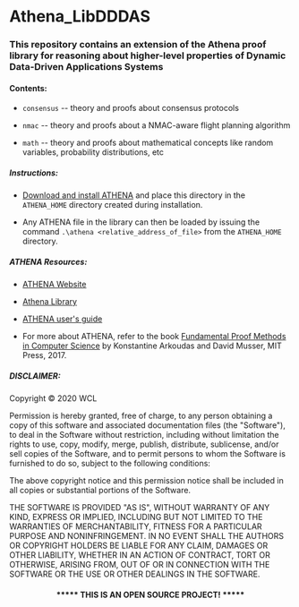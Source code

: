 # Athena_LibDDDAS

### This repository contains an extension of the Athena proof library for reasoning about higher-level properties of Dynamic Data-Driven Applications Systems


#### Contents:

* `consensus` -- theory and proofs about consensus protocols

* `nmac` -- theory and proofs about a NMAC-aware flight planning algorithm 

* `math` -- theory and proofs about mathematical concepts like random variables, probability distributions, etc  


##### Instructions:

* [Download and install ATHENA](https://proofcentral.org/athena/1.4/) and place this directory in the `ATHENA_HOME` directory created during installation.

* Any ATHENA file in the library can then be loaded by issuing the command `.\athena <relative_address_of_file>` from the `ATHENA_HOME` directory.


##### ATHENA Resources:

* [ATHENA Website](http://proofcentral.org/)

* [Athena Library](http://proofcentral.org/athena/lib/)

* [ATHENA user's guide](http://proofcentral.org/athena/Athena_User's_Guide.pdf)

* For more about ATHENA, refer to the book [Fundamental Proof Methods in Computer Science](https://mitpress.mit.edu/books/fundamental-proof-methods-computer-science) by Konstantine Arkoudas and David Musser, MIT Press, 2017.


##### DISCLAIMER: 

Copyright &copy; 2020 WCL

Permission is hereby granted, free of charge, to any person obtaining a copy
of this software and associated documentation files (the "Software"), to deal
in the Software without restriction, including without limitation the rights
to use, copy, modify, merge, publish, distribute, sublicense, and/or sell
copies of the Software, and to permit persons to whom the Software is
furnished to do so, subject to the following conditions:

The above copyright notice and this permission notice shall be included in all
copies or substantial portions of the Software.

THE SOFTWARE IS PROVIDED "AS IS", WITHOUT WARRANTY OF ANY KIND, EXPRESS OR
IMPLIED, INCLUDING BUT NOT LIMITED TO THE WARRANTIES OF MERCHANTABILITY,
FITNESS FOR A PARTICULAR PURPOSE AND NONINFRINGEMENT. IN NO EVENT SHALL THE
AUTHORS OR COPYRIGHT HOLDERS BE LIABLE FOR ANY CLAIM, DAMAGES OR OTHER
LIABILITY, WHETHER IN AN ACTION OF CONTRACT, TORT OR OTHERWISE, ARISING FROM,
OUT OF OR IN CONNECTION WITH THE SOFTWARE OR THE USE OR OTHER DEALINGS IN THE
SOFTWARE.
#### <p align="middle">***** THIS IS AN OPEN SOURCE PROJECT! *****</p>

